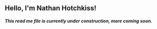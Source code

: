 ## **Hello, I'm Nathan Hotchkiss!**


##### This read me file is currently under construction, more coming soon.            
